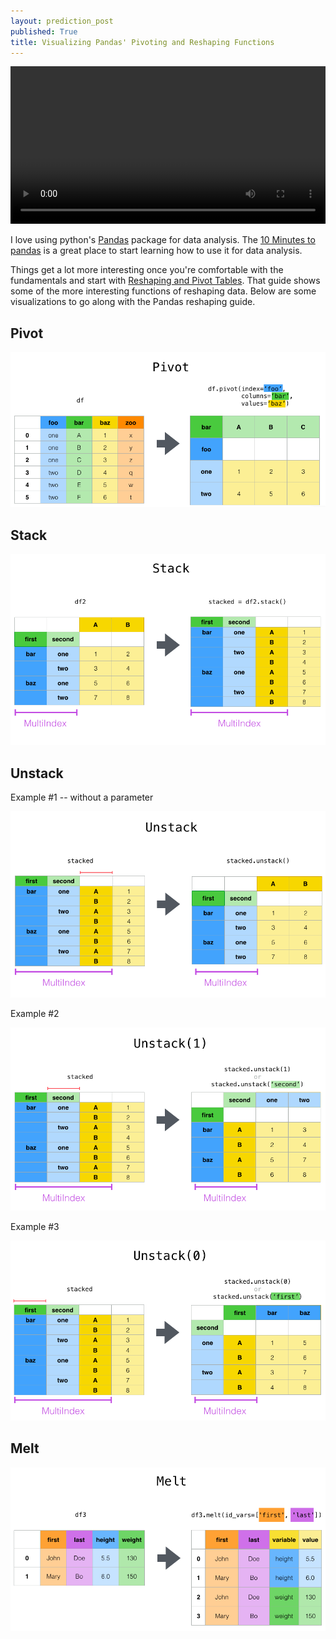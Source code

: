 ```yaml
---
layout: prediction_post
published: True
title: Visualizing Pandas' Pivoting and Reshaping Functions
---
```

<video width="100%" height="auto" loop autoplay controls>
  <source src="/images/pandas_reshape_and_pivot.mp4" type="video/mp4">
  Your browser does not support the video tag.
</video>

I love using python's [Pandas](https://pandas.pydata.org/) package for data analysis. The [10 Minutes to pandas](https://pandas.pydata.org/pandas-docs/stable/10min.html) is a great place to start learning how to use it for data analysis. 


Things get a lot more interesting once you're comfortable with the fundamentals and start with [Reshaping and Pivot Tables](https://pandas.pydata.org/pandas-docs/stable/reshaping.html). That guide shows some of the more interesting functions of reshaping data. Below are some visualizations to go along with the Pandas reshaping guide.


<!--more-->

## Pivot

<img src="/images/pandas_pivot.png" />



## Stack

<img src="/images/pandas_stack.png" />

## Unstack

Example #1 -- without a parameter

<img src="/images/pandas_unstack.png" />


Example #2

<img src="/images/pandas_unstack_1.png" />


Example #3

<img src="/images/pandas_unstack_0.png" />


## Melt

<img src="/images/pandas_melt.png" />
